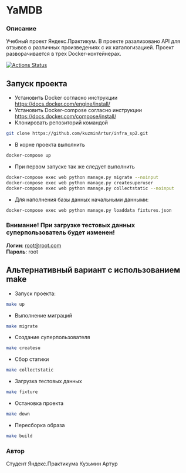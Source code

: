 # YaMDB
### Описание
Учебный проект Яндекс.Практикум. В проекте разализовано API для отзывов о
различных произведениях с их каталогизацией. Проект разворачивается в трех
Docker-контейнерах.

[![Actions Status](https://github.com/kuzminArtur/yamdb_final/actions/workflows/yamdb_workflow.yml/badge.svg)](https://github.com/kuzminArtur/yamdb_final/actions)

## Запуск проекта
- Установить Docker согласно инструкции https://docs.docker.com/engine/install/
- Установить Docker-compose согласно инструкции https://docs.docker.com/compose/install/
- Клонировать репозиторий командой 
```bash
git clone https://github.com/kuzminArtur/infra_sp2.git
```
- В корне проекта выполнить
```bash
docker-compose up
```
- При первом запуске так же следует выполнить
```bash
docker-compose exec web python manage.py migrate --noinput
docker-compose exec web python manage.py createsuperuser
docker-compose exec web python manage.py collectstatic --noinput
```
- Для наполнения базы данных начальными данными:
```bash
docker-compose exec web python manage.py loaddata fixtures.json
```
### Внимание! При загрузке тестовых данных суперпользователь будет изменен!
**Логин**: root@root.com\
**Пароль**: root

## Альтернативный вариант с использованием make
- Запуск проекта:
```bash
make up
```
- Выполнение миграций
```bash
make migrate
```
- Создание суперпользователя
```bash
make createsu
```
- Сбор статики
```bash
make collectstatic
```
- Загрузка тестовых данных
```bash
make fixture
```
- Остановка проекта
```bash
make down
```
- Пересборка образа
```bash
make build
```
### Автор
Студент Яндекс.Практикума Кузьмин Артур
